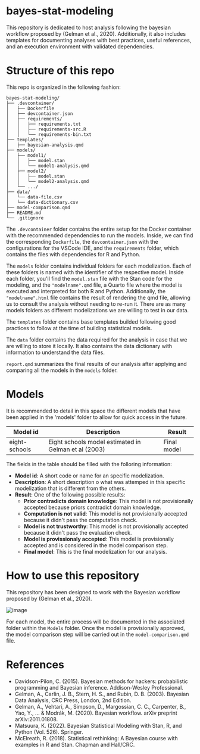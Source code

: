 # bayes-stat-modeling
This repository is dedicated to host analysis following the bayesian workflow proposed by (Gelman et al., 2020). Additionally, it also includes templates for documenting analyses with best practices, useful references, and an execution environment with validated dependencies.

# Structure of this repo
This repo is organized in the following fashion:

```plaintext
bayes-stat-modeling/
├── .devcontainer/
│   ├── Dockerfile
│   ├── devcontainer.json
│   ├── requirements/
│   │   ├── requirements.txt
│   │   ├── requirements-src.R
│   │   └── requirements-bin.txt
├── templates/
│   ├── bayesian-analysis.qmd
├── models/
│   ├── model1/
│   │   ├── model.stan
│   │   └── model1-analysis.qmd
│   ├── model2/
│   │   ├── model.stan
│   │   └── model2-analysis.qmd
│   └── .../
├── data/
│   └── data-file.csv
│   └── data-dictionary.csv
├── model-comparison.qmd
├── README.md
└── .gitignore
```

The `.devcontainer` folder contains the entire setup for the Docker container with the recommended dependencies to run the models. Inside, we can find the corresponding `Dockerfile`, the `devcontainer.json` with the configurations for the VSCode IDE, and the `requirements` folder, which contains the files with dependencies for R and Python.

The `models` folder contains individual folders for each modelization. Each of these folders is named with the identifier of the respective model. Inside each folder, you'll find the `model.stan` file with the Stan code for the modeling, and the `"modelname".qmd` file, a Quarto file where the model is executed and interpreted for both R and Python. Additionally, the `"modelname".html` file contains the result of rendering the qmd file, allowing us to consult the analysis without needing to re-run it. There are as many models folders as different modelizations we are willing to test in our data.

The `templates` folder contains base templates builded following good practices to follow at the time of building statistical models.

The `data` folder contains the data required for the analysis in case that we are willing to store it locally. It also contains the data dictionary with information to understand the data files.

`report.qmd` summarizes the final results of our analysis after applying and comparing all the models in the `models` folder.

# Models
It is recommended to detail in this space the different models that have been applied in the 'models' folder to allow for quick access in the future.

| Model id |Description | Result |
|---|---|---|
| eight-schools | Eight schools model estimated in Gelman et al (2003) | Final model |

The fields in the table should be filled with the folloring information:

* **Model id**: A short code or name for an specific modelization.
* **Description**: A short description o what was attemped in this specific modelization that is different from the others.
* **Result**: One of the following possible results:
  * __Prior contradicts domain knowledge__: This model is not provisionally accepted because priors contradict domain knowledge.
  * __Computation is not valid__: This model is not provisionally accepted because it didn't pass the computation check.
  * __Model is not trustworthy__: This model is not provisionally accepted because it didn't pass the evaluation check.
  * __Model is provissionaly accepted__: This model is provisionally accepted and is considered in the model comparison step.
  * __Final model__: This is the final modelization for our analysis.

# How to use this repository
This repository has been designed to work with the Bayesian workflow proposed by (Gelman et al., 2020).

![image](https://github.com/user-attachments/assets/da90a66a-c703-4e05-ac41-d8100cc35e6b)

For each model, the entire process will be documented in the associated folder within the `Models` folder. Once the model is provisionally approved, the model comparison step will be carried out in the `model-comparison.qmd` file.

# References
* Davidson-Pilon, C. (2015). Bayesian methods for hackers: probabilistic programming and Bayesian inference. Addison-Wesley Professional.
* Gelman, A., Carlin, J. B., Stern, H. S., and Rubin, D. B. (2003). Bayesian Data Analysis, CRC Press, London, 2nd Edition.
* Gelman, A., Vehtari, A., Simpson, D., Margossian, C. C., Carpenter, B., Yao, Y., ... & Modrák, M. (2020). Bayesian workflow. arXiv preprint arXiv:2011.01808.
* Matsuura, K. (2022). Bayesian Statistical Modeling with Stan, R, and Python (Vol. 526). Springer.
* McElreath, R. (2018). Statistical rethinking: A Bayesian course with examples in R and Stan. Chapman and Hall/CRC.
